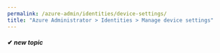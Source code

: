 ```yaml
---
permalink: /azure-admin/identities/device-settings/
title: "Azure Administrator > Identities > Manage device settings"
---
```

#### ✔ _new topic_